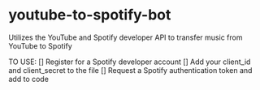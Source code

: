 # youtube-to-spotify-bot

Utilizes the YouTube and Spotify developer API to transfer music from YouTube to Spotify

TO USE:
[] Register for a Spotify developer account
[] Add your client_id and client_secret to the file
[] Request a Spotify authentication token and add to code
